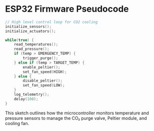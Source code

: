 # ESP32 Firmware Pseudocode

```c
// High level control loop for CO2 cooling
initialize_sensors();
initialize_actuators();

while(true) {
    read_temperatures();
    read_pressure();
    if (temp > EMERGENCY_TEMP) {
        trigger_purge();
    } else if (temp > TARGET_TEMP) {
        enable_peltier();
        set_fan_speed(HIGH);
    } else {
        disable_peltier();
        set_fan_speed(LOW);
    }
    log_telemetry();
    delay(100);
}
```

This sketch outlines how the microcontroller monitors temperature and pressure sensors to manage the CO₂ purge valve, Peltier module, and cooling fan.
